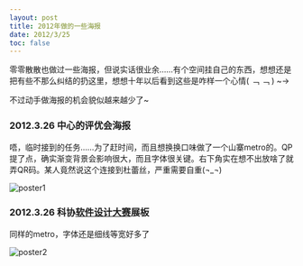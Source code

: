 ```yaml
---
layout: post
title: 2012年做的一些海报
date: 2012/3/25
toc: false
---
```


零零散散也做过一些海报，但说实话很业余……有个空间挂自己的东西，想想还是把有些不那么纠结的扔这里，想想十年以后看到这些是咋样一个心情( ﹁ ﹁ ) ~→ 

<!--more-->

不过动手做海报的机会貌似越来越少了~

### 2012.3.26 中心的评优会海报

唔，临时接到的任务……为了赶时间，而且想换换口味做了一个山寨metro的。QP提了点，确实渐变背景会影响很大，而且字体很关键。右下角实在想不出放啥了就弄QR码。某人竟然说这个连接到杜蕾丝，严重需要自重(¬_¬)

![poster1](/images/2012_poster_sutuo.png)

### 2012.3.26 科协[软件设计大赛](http://www.hisoft2012.org)展板

同样的metro，字体还是细线等宽好多了

![poster2](/images/2012_poster_hisoft.png)